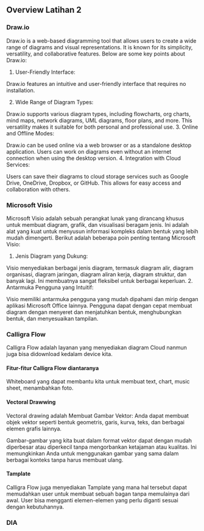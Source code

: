 ## Overview Latihan 2

### Draw.io

Draw.io is a web-based diagramming tool that allows users to create a wide range of diagrams and visual representations. It is known for its simplicity, versatility, and collaborative features. Below are some key points about Draw.io:

1. User-Friendly Interface:

Draw.io features an intuitive and user-friendly interface that requires no installation. 

2. Wide Range of Diagram Types:

Draw.io supports various diagram types, including flowcharts, org charts, mind maps, network diagrams, UML diagrams, floor plans, and more. This versatility makes it suitable for both personal and professional use.
3. Online and Offline Modes:

Draw.io can be used online via a web browser or as a standalone desktop application. Users can work on diagrams even without an internet connection when using the desktop version.
4. Integration with Cloud Services:

Users can save their diagrams to cloud storage services such as Google Drive, OneDrive, Dropbox, or GitHub. This allows for easy access and collaboration with others.


### Microsoft Visio

Microsoft Visio adalah sebuah perangkat lunak yang dirancang khusus untuk membuat diagram, grafik, dan visualisasi beragam jenis. Ini adalah alat yang kuat untuk menyusun informasi kompleks dalam bentuk yang lebih mudah dimengerti. Berikut adalah beberapa poin penting tentang Microsoft Visio:

1. Jenis Diagram yang Dukung:

Visio menyediakan berbagai jenis diagram, termasuk diagram alir, diagram organisasi, diagram jaringan, diagram aliran kerja, diagram struktur, dan banyak lagi. Ini membuatnya sangat fleksibel untuk berbagai keperluan.
2. Antarmuka Pengguna yang Intuitif:

Visio memiliki antarmuka pengguna yang mudah dipahami dan mirip dengan aplikasi Microsoft Office lainnya. Pengguna dapat dengan cepat membuat diagram dengan menyeret dan menjatuhkan bentuk, menghubungkan bentuk, dan menyesuaikan tampilan.


### Calligra Flow

Calligra Flow adalah layanan yang menyediakan diagram Cloud nanmun juga bisa didownload kedalam device kita.

#### Fitur-fitur Calligra Flow diantaranya 

Whiteboard yang dapat membantu kita untuk membuat text, chart, music sheet, menambahkan foto.

#### Vectoral Drawwing

Vectoral drawing adalah Membuat Gambar Vektor: Anda dapat membuat objek vektor seperti bentuk geometris, garis, kurva, teks, dan berbagai elemen grafis lainnya.

Gambar-gambar yang kita buat dalam format vektor dapat dengan mudah diperbesar atau diperkecil tanpa mengorbankan ketajaman atau kualitas. Ini memungkinkan Anda untuk menggunakan gambar yang sama dalam berbagai konteks tanpa harus membuat ulang.

#### Tamplate 

Calligra Flow juga menyediakan Tamplate yang mana hal tersebut dapat memudahkan user untuk membuat sebuah bagan tanpa memulainya dari awal.
User bisa mengganti elemen-elemen yang perlu diganti sesuai dengan kebutuhannya.

### DIA 